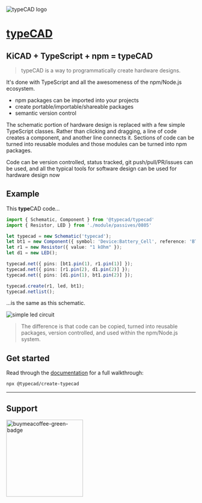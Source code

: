 ![typeCAD logo](https://typecad.net/typecad.svg)
# [**type**CAD](https://typecad.net)

##  KiCAD + TypeScript + npm = **type**CAD
> typeCAD is a way to programmatically create hardware designs.

It's done with TypeScript and all the awesomeness of the npm/Node.js ecosystem.

- npm packages can be imported into your projects
- create portable/importable/shareable packages
- semantic version control

The schematic portion of hardware design is replaced with a few simple TypeScript classes. Rather than clicking and dragging, a line of code creates a component, and another line connects it. Sections of code can be turned into reusable modules and those modules can be turned into npm packages.

Code can be version controlled, status tracked, git push/pull/PR/issues can be used, and all the typical tools for software design can be used for hardware design now

## Example
This **type**CAD code...
```ts
import { Schematic, Component } from '@typecad/typecad'
import { Resistor, LED } from './module/passives/0805'

let typecad = new Schematic('typecad');
let bt1 = new Component({ symbol: 'Device:Battery_Cell', reference: 'BT1' });
let r1 = new Resistor({ value: "1 kOhm" });
let d1 = new LED();

typecad.net({ pins: [bt1.pin(1), r1.pin(1)] });
typecad.net({ pins: [r1.pin(2), d1.pin(2)] });
typecad.net({ pins: [d1.pin(1), bt1.pin(2)] });

typecad.create(r1, led, bt1);
typecad.netlist();
```

...is the same as this schematic.


![simple led circuit](https://typecad.net/led-circuit.png)

>The difference is that code can be copied, turned into reusable packages, version controlled, and used within the npm/Node.js system.

## Get started
Read through the [documentation](https://typecad.net/docs/walkthrough/get-started) for a full walkthrough:

```bash
npx @typecad/create-typecad
```

---
## Support
<a href="https://www.buymeacoffee.com/typecad" target="_blank" title="buymeacoffee">
  <img src="https://iili.io/JoQl86x.md.png"  alt="buymeacoffee-green-badge" style="width: 204px;">
</a>